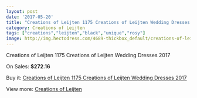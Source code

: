 ```yaml
---
layout: post
date: '2017-05-20'
title: "Creations of Leijten 1175 Creations of Leijten Wedding Dresses 2017"
category: Creations of Leijten
tags: ["creations","leijten","black","unique","rosy"]
image: http://img.hectodress.com/4689-thickbox_default/creations-of-leijten-1175-creations-of-leijten-wedding-dresses-2013.jpg
---
```

Creations of Leijten 1175 Creations of Leijten Wedding Dresses 2017

On Sales: **$272.16**
<a href="https://www.hectodress.com/creations-of-leijten/2374-creations-of-leijten-1175-creations-of-leijten-wedding-dresses-2013.html"><amp-img layout="responsive" width="600" height="600" src="//img.hectodress.com/4689-thickbox_default/creations-of-leijten-1175-creations-of-leijten-wedding-dresses-2013.jpg" alt="Creations of Leijten 1175 Creations of Leijten Wedding Dresses 2017 0" /></a>

Buy it: [Creations of Leijten 1175 Creations of Leijten Wedding Dresses 2017](https://www.hectodress.com/creations-of-leijten/2374-creations-of-leijten-1175-creations-of-leijten-wedding-dresses-2013.html "Creations of Leijten 1175 Creations of Leijten Wedding Dresses 2017")

View more: [Creations of Leijten](https://www.hectodress.com/40-creations-of-leijten "Creations of Leijten")